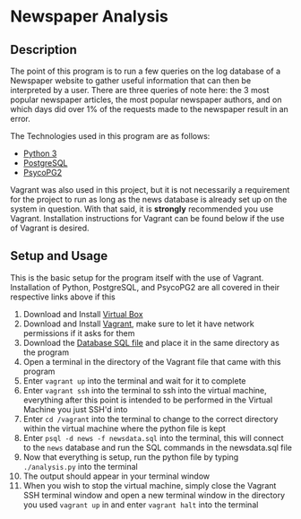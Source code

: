 # Newspaper Analysis

## Description
The point of this program is to run a few queries on the log database of a Newspaper website to gather useful information that can then be interpreted by a user. There are three queries of note here: the 3 most popular newspaper articles, the most popular newspaper authors, and on which days did over 1% of the requests made to the newspaper result in an error.

The Technologies used in this program are as follows:
* [Python 3](https://www.python.org/downloads/)
* [PostgreSQL](https://www.postgresql.org)
* [PsycoPG2](http://initd.org/psycopg/)

Vagrant was also used in this project, but it is not necessarily a requirement for the project to run as long as the news database is already set up on the system in question. With that said, it is **strongly** recommended you use Vagrant. Installation instructions for Vagrant can be found below if the use of Vagrant is desired.

## Setup and Usage
This is the basic setup for the program itself with the use of Vagrant. Installation of Python, PostgreSQL, and PsycoPG2 are all covered in their respective links above if this 

1. Download and Install [Virtual Box](https://www.virtualbox.org/wiki/Downloads)
2. Download and Install [Vagrant](https://www.vagrantup.com/downloads.html), make sure to let it have network permissions if it asks for them
3. Download the [Database SQL file](https://drive.google.com/open?id=1arCNbTJZ44EpWGMJxhUDC_3FZN1xKCsn) and place it in the same directory as the program
4. Open a terminal in the directory of the Vagrant file that came with this program
5. Enter `vagrant up` into the terminal and wait for it to complete
6. Enter `vagrant ssh` into the terminal to ssh into the virtual machine, everything after this point is intended to be performed in the Virtual Machine you just SSH'd into
7. Enter `cd /vagrant` into the terminal to change to the correct directory within the virtual machine where the python file is kept
8. Enter `psql -d news -f newsdata.sql` into the terminal, this will connect to the `news` database and run the SQL commands in the newsdata.sql file
9. Now that everything is setup, run the python file by typing `./analysis.py` into the terminal
10. The output should appear in your terminal window
11. When you wish to stop the virtual machine, simply close the Vagrant SSH terminal window and open a new terminal window in the directory you used `vagrant up` in and enter `vagrant halt` into the terminal